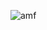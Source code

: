 
![amf](https://github.com/poppopting/NCCU_ComputerVision/edit/master/Adaptive_Medium_Filter/AMF.png)
